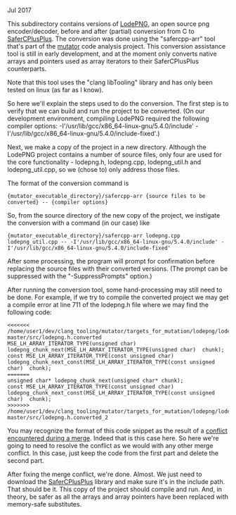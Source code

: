 Jul 2017

This subdirectory contains versions of [LodePNG](https://github.com/lvandeve/lodepng), an open source png encoder/decoder, before and after (partial) conversion from C to [SaferCPlusPlus](https://github.com/duneroadrunner/SaferCPlusPlus). The conversion was done using the "safercpp-arr" tool that's part of the [mutator](https://github.com/bloodstalker/mutator) code analysis project. This conversion assistance tool is still in early development, and at the moment only converts native arrays and pointers used as array iterators to their SaferCPlusPlus counterparts.

Note that this tool uses the "clang libTooling" library and has only been tested on linux (as far as I know).

So here we'll explain the steps used to do the conversion. The first step is to verify that we can build and run the project to be converted. (On our development environment, compiling LodePNG required the following compiler options: -I'/usr/lib/gcc/x86_64-linux-gnu/5.4.0/include' -I'/usr/lib/gcc/x86_64-linux-gnu/5.4.0/include-fixed'.)

Next, we make a copy of the project in a new directory. Although the LodePNG project contains a number of source files, only four are used for the core functionality - lodepng.h, lodepng.cpp, lodepng_util.h and lodepng_util.cpp, so we (chose to) only address those files. 

The format of the conversion command is 

    {mutator_executable_directory}/safercpp-arr {source files to be converted} -- {compiler options}

So, from the source directory of the new copy of the project, we instigate the conversion with a command (in our case) like 

    {mutator_executable_directory}/safercpp-arr lodepng.cpp lodepng_util.cpp -- -I'/usr/lib/gcc/x86_64-linux-gnu/5.4.0/include' -I'/usr/lib/gcc/x86_64-linux-gnu/5.4.0/include-fixed'

After some processing, the program will prompt for confirmation before replacing the source files with their converted versions. (The prompt can be suppressed with the "-SuppressPrompts" option.)

After running the conversion tool, some hand-processing may still need to be done. For example, if we try to compile the converted project we may get a compile error at line 711 of the lodepng.h file where we may find the following code:

    <<<<<<< /home/user1/dev/clang_tooling/mutator/targets_for_mutation/lodepng/lodepng-master/src/lodepng.h.converted
    MSE_LH_ARRAY_ITERATOR_TYPE(unsigned char)  lodepng_chunk_next(MSE_LH_ARRAY_ITERATOR_TYPE(unsigned char)  chunk);
    const MSE_LH_ARRAY_ITERATOR_TYPE(const unsigned char)  lodepng_chunk_next_const(MSE_LH_ARRAY_ITERATOR_TYPE(const unsigned char)  chunk);
    =======
    unsigned char* lodepng_chunk_next(unsigned char* chunk);
    const MSE_LH_ARRAY_ITERATOR_TYPE(const unsigned char)  lodepng_chunk_next_const(MSE_LH_ARRAY_ITERATOR_TYPE(const unsigned char)  chunk);
    >>>>>>> /home/user1/dev/clang_tooling/mutator/targets_for_mutation/lodepng/lodepng-master/src/lodepng.h.converted_2

You may recognize the format of this code snippet as the result of a [conflict encountered during a merge](https://linux.die.net/man/1/merge). Indeed that is this case here. So here we're going to need to resolve the conflict as we would with any other merge conflict. In this case, just keep the code from the first part and delete the second part. 

After fixing the merge conflict, we're done. Almost. We just need to download the [SaferCPlusPlus](https://github.com/duneroadrunner/SaferCPlusPlus) library and make sure it's in the include path. That should be it. This copy of the project should compile and run. And, in theory, be safer as all the arrays and array pointers have been replaced with memory-safe substitutes.

